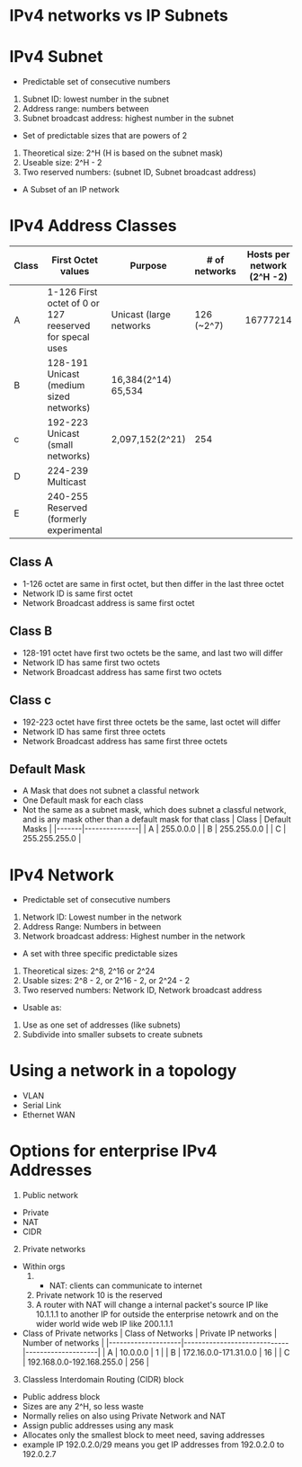 # IPv4 networks vs IP Subnets

# IPv4 Subnet
- Predictable set of consecutive numbers
1. Subnet ID: lowest number in the subnet
2. Address range: numbers between 
3. Subnet broadcast address: highest number in the subnet
- Set of predictable sizes that are powers of 2
1. Theoretical size: 2^H (H is based on the subnet mask) 
2. Useable size: 2^H - 2
3. Two reserved numbers: (subnet ID, Subnet broadcast address)
- A Subset of an IP network

# IPv4 Address Classes
| Class | First Octet values | Purpose | # of networks | Hosts per network (2^H -2) |
|-------|--------------------|---------|-----------|--------|
| A     | 1-126 First octet of 0 or 127 reeserved for specal uses | Unicast (large networks|  126 (~2^7) | 16777214 |
| B     | 128-191 Unicast (medium sized networks) | 16,384(2^14) 65,534 | 
| c     | 192-223 Unicast (small  networks) | 2,097,152(2^21) | 254 |
| D     | 224-239 Multicast    | | |
| E     | 240-255 Reserved (formerly experimental | | |

## Class A 
- 1-126 octet are same in first octet, but then differ in the last three octet
- Network ID is same first octet
- Network Broadcast address is same first octet 

## Class B
- 128-191 octet have first two octets be the same, and last two will differ
- Network ID has same first two octets 
- Network Broadcast address has same first two octets

## Class c
- 192-223 octet have first three octets be the same, last octet will differ
- Network ID has same first three octets
- Network Broadcast address has same first three octets

## Default Mask
- A Mask that does not subnet a classful network
- One Default mask for each class
- Not the same as a subnet mask, which does subnet a classful network, and is any mask other than a default mask for that class
| Class | Default Masks |
|-------|---------------|
| A     | 255.0.0.0     |
| B     | 255.255.0.0   |
| C     | 255.255.255.0 |

# IPv4 Network
- Predictable set of consecutive numbers
1. Network ID: Lowest number in the network
2. Address Range: Numbers in between
3. Network broadcast address: Highest number in the network
- A set with three specific predictable sizes
1. Theoretical sizes: 2^8, 2^16 or 2^24
2. Usable sizes: 2^8 - 2, or 2^16 - 2, or 2^24 - 2
3. Two reserved numbers: Network ID, Network broadcast address
- Usable as: 
1. Use as one set  of addresses (like subnets)
2. Subdivide into smaller subsets to create subnets

# Using a network in a topology
- VLAN
- Serial Link
- Ethernet WAN

# Options for enterprise IPv4 Addresses

1. Public network
- Private
- NAT
- CIDR

2. Private networks
- Within orgs
   1. + NAT: clients can communicate to internet
   2. Private network 10 is the reserved 
   3. A router with NAT will change a internal packet's source IP like 10.1.1.1 to another IP for outside the enterprise netowrk and on the wider world wide web IP like 200.1.1.1 
- Class of Private networks
| Class of Networks  | Private IP networks         | Number of networks |
|--------------------|-----------------------------|--------------------|
| A                  | 10.0.0.0                    | 1                  |
| B                  | 172.16.0.0-171.31.0.0       | 16                 |
| C                  | 192.168.0.0-192.168.255.0   | 256                | 

3. Classless Interdomain Routing (CIDR) block
- Public address block
- Sizes are any 2^H, so less waste
- Normally relies on also using Private Network and NAT
- Assign public addresses using any mask
- Allocates only the smallest block to meet need, saving addresses 
- example IP 192.0.2.0/29 means you get IP addresses from 192.0.2.0 to 192.0.2.7






